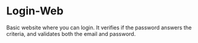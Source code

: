 # Login-Web
Basic website where you can login. It verifies if the password answers the criteria, and validates both the email and password.
